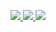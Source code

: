 <p align="center">
  <a href="https://github.com/julianaizac">
    <img src="https://user-images.githubusercontent.com/66227287/91672088-709caf00-eb02-11ea-9c13-0c2d5bbdeca0.png">
  </a>
  <a href="https://github.com/julianaizac">
    <img src="https://github-readme-stats.vercel.app/api?username=julianaizac&show_icons=true&theme=radical"/>
  </a>
  <a href="https://github.com/julianaizac">
    <img src="https://github-readme-stats.vercel.app/api/top-langs/?username=julianaizac&layout=compact&theme=radical"/>
  </a>
</p>
